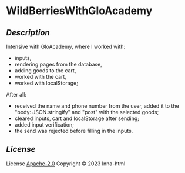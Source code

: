 # WildBerriesWithGloAcademy

## *Description*

Intensive with GloAcademy, where I worked with:
- inputs,
- rendering pages from the database,
- adding goods to the cart,
- worked with the cart,
- worked with localStorage;

After all:
- received the name and phone number from the user, added it to the "body: JSON.stringify" and "post" with the selected goods;
- cleared inputs, cart and localStorage after sending;
- added input verification;
- the send was rejected before filling in the inputs.

## *License*

License [Apache-2.0](https://www.apache.org/licenses/LICENSE-2.0) Copyright © 2023 Inna-html








